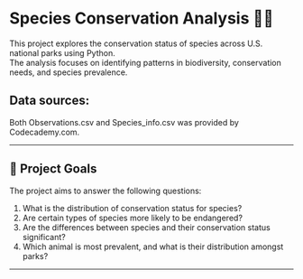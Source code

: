 # Species Conservation Analysis 🦇🌱

This project explores the conservation status of species across U.S. national parks using Python.  
The analysis focuses on identifying patterns in biodiversity, conservation needs, and species prevalence.  

## Data sources:

Both Observations.csv and Species_info.csv was provided by Codecademy.com.

---

## 📌 Project Goals

The project aims to answer the following questions:

1. What is the distribution of conservation status for species?  
2. Are certain types of species more likely to be endangered?  
3. Are the differences between species and their conservation status significant?  
4. Which animal is most prevalent, and what is their distribution amongst parks?  

---
